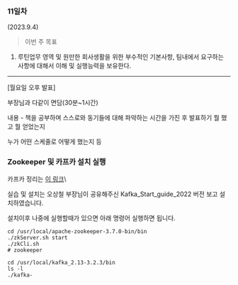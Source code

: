 ### 11일차
(2023.9.4)

> 이번 주 목표

1. 루틴업무 영역 및 원만한 회사생활을 위한 부수적인 기본사항, 팀내에서 요구하는 사항에 대해서 이해 및 실행능력을 보유한다.

-----------------------------------------

[월요일 오후 발표]

부장님과 다같이 면담(30분~1시간)

내용 - 책을 공부하며 스스로와 동기들에 대해 파악하는 시간을 가진 후 발표하기
뭘 했고 뭘 얻었는지

누가 어떤 스케줄로 어떻게 했는지 등

### Zookeeper 및 카프카 설치 실행

카프카 정리는 [이 링크](https://github.com/JaeKang20/lloydk/blob/main/Bigdata/kafka.md)\

실습 및 설치는 오상철 부장님이 공유해주신 Kafka_Start_guide_2022 버전 보고 설치하였습니다.

설치이후 나중에 실행할때가 있으면 아래 명령어 실행하면 됩니다.

    cd /usr/local/apache-zookeeper-3.7.0-bin/bin
    ./zkServer.sh start
    ./zkCli.sh
    # zookeeper

    cd /usr/local/kafka_2.13-3.2.3/bin
    ls -l
    ./kafka-

